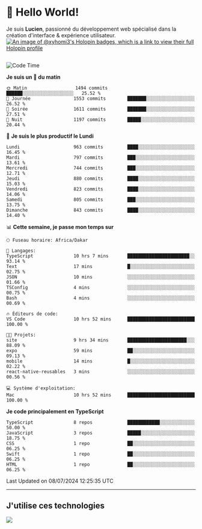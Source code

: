 # 👋 Hello World!

Je suis **Lucien**, passionné du développement web spécialisé dans la création d'interface & expérience utilisateur.
[![An image of @xyhomi3's Holopin badges, which is a link to view their full Holopin profile](https://holopin.me/xyhomi3)](https://holopin.io/@xyhomi3)

##

<!--START_SECTION:waka-->
![Code Time](http://img.shields.io/badge/Code%20Time-1%2C503%20hrs%2059%20mins-blue)

**Je suis un 🐤 du matin** 

```text
🌞 Matin                  1494 commits        ██████░░░░░░░░░░░░░░░░░░░   25.52 % 
🌆 Journée                1553 commits        ███████░░░░░░░░░░░░░░░░░░   26.52 % 
🌃 Soirée                 1611 commits        ███████░░░░░░░░░░░░░░░░░░   27.51 % 
🌙 Nuit                   1197 commits        █████░░░░░░░░░░░░░░░░░░░░   20.44 % 
```
📅 **Je suis le plus productif le Lundi** 

```text
Lundi                    963 commits         ████░░░░░░░░░░░░░░░░░░░░░   16.45 % 
Mardi                    797 commits         ███░░░░░░░░░░░░░░░░░░░░░░   13.61 % 
Mercredi                 744 commits         ███░░░░░░░░░░░░░░░░░░░░░░   12.71 % 
Jeudi                    880 commits         ████░░░░░░░░░░░░░░░░░░░░░   15.03 % 
Vendredi                 823 commits         ████░░░░░░░░░░░░░░░░░░░░░   14.06 % 
Samedi                   805 commits         ███░░░░░░░░░░░░░░░░░░░░░░   13.75 % 
Dimanche                 843 commits         ████░░░░░░░░░░░░░░░░░░░░░   14.40 % 
```


📊 **Cette semaine, je passe mon temps sur** 

```text
🕑︎ Fuseau horaire: Africa/Dakar

💬 Langages: 
TypeScript               10 hrs 7 mins       ███████████████████████░░   93.14 % 
Text                     17 mins             █░░░░░░░░░░░░░░░░░░░░░░░░   02.75 % 
JSON                     10 mins             ░░░░░░░░░░░░░░░░░░░░░░░░░   01.66 % 
TSConfig                 4 mins              ░░░░░░░░░░░░░░░░░░░░░░░░░   00.75 % 
Bash                     4 mins              ░░░░░░░░░░░░░░░░░░░░░░░░░   00.69 % 

🔥 Éditeurs de code: 
VS Code                  10 hrs 52 mins      █████████████████████████   100.00 % 

🐱‍💻 Projets: 
site                     9 hrs 34 mins       ██████████████████████░░░   88.09 % 
expo                     59 mins             ██░░░░░░░░░░░░░░░░░░░░░░░   09.13 % 
mobile                   14 mins             █░░░░░░░░░░░░░░░░░░░░░░░░   02.22 % 
react-native-reusables   3 mins              ░░░░░░░░░░░░░░░░░░░░░░░░░   00.56 % 

💻 Système d'exploitation: 
Mac                      10 hrs 52 mins      █████████████████████████   100.00 % 
```

**Je code principalement en TypeScript** 

```text
TypeScript               8 repos             ████████████░░░░░░░░░░░░░   50.00 % 
JavaScript               3 repos             █████░░░░░░░░░░░░░░░░░░░░   18.75 % 
CSS                      1 repo              ██░░░░░░░░░░░░░░░░░░░░░░░   06.25 % 
Swift                    1 repo              ██░░░░░░░░░░░░░░░░░░░░░░░   06.25 % 
HTML                     1 repo              ██░░░░░░░░░░░░░░░░░░░░░░░   06.25 % 
```




 Last Updated on 08/07/2024 12:25:35 UTC
<!--END_SECTION:waka-->
---

## J'utilise ces technologies

<p align="left">
  <a href="https://skillicons.dev">
    <img src="https://skillicons.dev/icons?i=ts,js,md,scss,tailwind,react,docker,express,astro,vite,nextjs,vercel,figma,ableton" />
  </a>
</p>

